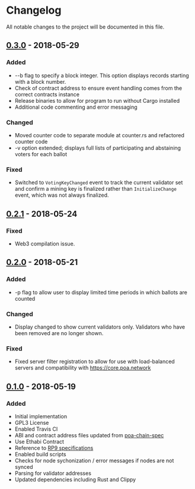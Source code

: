 # Changelog
All notable changes to the project will be documented in this file.

## [0.3.0] - 2018-05-29
### Added
- --b flag to specify a block integer. This option displays records starting with a block number.
- Check of contract address to ensure event handling comes from the correct contracts instance
- Release binaries to allow for program to run without Cargo installed
- Additional code commenting and error messaging

### Changed
- Moved counter code to separate module at counter.rs and refactored counter code
- -v option extended; displays full lists of participating and abstaining voters for each ballot

### Fixed
- Switched to `VotingKeyChanged` event to track the current validator set and confirm a mining key is finalized rather than `InitializeChange` event, which was not always finalized.


## [0.2.1] - 2018-05-24

### Fixed
- Web3 compilation issue.

## [0.2.0] - 2018-05-21
### Added
-  -p flag to allow user to display limited time periods in which ballots are counted

### Changed
- Display changed to show current validators only. Validators who have been removed are no longer shown.

### Fixed
- Fixed server filter registration to allow for use with load-balanced servers and compatibility with https://core.poa.network 


## [0.1.0] - 2018-05-19
### Added
- Initial implementation
- GPL3 License
- Enabled Travis CI
- ABI and contract address files updated from [poa-chain-spec](https://github.com/poanetwork/poa-chain-spec)
- Use Ethabi Contract
- Reference to [RP9 specifications](https://github.com/poanetwork/RFC/issues/9)
- Enabled build scripts
- Checks for node sychonization / error messages if nodes are not synced
- Parsing for validator addresses
- Updated dependencies including Rust and Clippy


[0.3.0]: https://github.com/poanetwork/poa-ballot-stats/releases/tag/0.3.0
[0.2.1]: https://github.com/poanetwork/poa-ballot-stats/releases/tag/0.2.1
[0.2.0]: https://github.com/poanetwork/poa-ballot-stats/releases/tag/0.2.0
[0.1.0]: https://github.com/poanetwork/poa-ballot-stats/releases/tag/0.1.0

